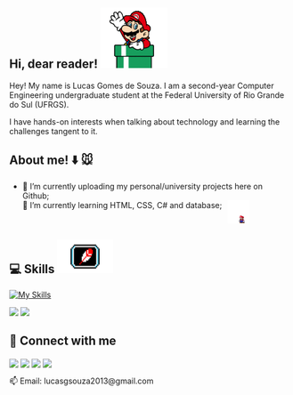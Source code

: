## Hi, dear reader! ![olá](mariodown.gif)
Hey! My name is Lucas Gomes de Souza. I am a second-year Computer Engineering undergraduate student at the Federal University of Rio Grande do Sul (UFRGS).

I have hands-on interests when talking about technology and learning the challenges tangent to it.


## About me! :arrow_down: :mouse: 
- 🔭 I’m currently uploading my personal/university projects here on Github;<ul>
<li style="display: flex; align-items: left;"> 🌱 I’m currently learning HTML, CSS, C# and database;<img src="mario.gif" width="40" style="margin-left: 10px;"></li></ul>


## :computer: Skills <img src="https://github.com/lucasgdesouza/lucasgdesouza/raw/main/skills.gif" width="100" height="60">

[![My Skills](https://skillicons.dev/icons?i=c,python,java,cpp,html)](https://skillicons.dev)

![](http://github-profile-summary-cards.vercel.app/api/cards/stats?username=lucasgdesouza&theme=github_dark)
![](http://github-profile-summary-cards.vercel.app/api/cards/repos-per-language?username=lucasgdesouza&theme=github_dark)

## :busts_in_silhouette: Connect with me

<a href="https://discord.com/channels/@lucassouzaaa#0878"><img img width = '32px' align= 'center' src="https://logodownload.org/wp-content/uploads/2017/11/discord-logo-7-1.png"></a>
<a href = 'https://www.github.com/lucasgdesouza'> <img width = '32px' align= 'center' src="https://icon-library.com/images/github-icon-white/github-icon-white-6.jpg"/></a>
<a href = 'https://www.instagram.com/__lucas_gomes/'> <img width = '32px' align= 'center' src="https://www.freepnglogos.com/uploads/instagram-icon-png/instagram-icon-suzem-limited-make-known-20.png"/></a>
<a href = 'https://www.linkedin.com/in/lucas-gomes2005'> <img width = '32px' align= 'center' src="https://cdn-icons-png.flaticon.com/512/179/179330.png"/></a> 

<p>📫 Email: lucasgsouza2013@gmail.com</p>
